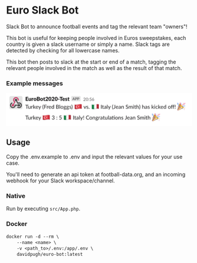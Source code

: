 # Euro Slack Bot

Slack Bot to announce football events and tag the relevant team "owners"!

This bot is useful for keeping people involved in Euros sweepstakes, each country is given a slack username or simply a name. Slack tags are detected by checking for all lowercase names.

This bot then posts to slack at the start or end of a match, tagging the relevant people involved in the match as well as the result of that match.

### Example messages

![example image](example.png "Example")

## Usage

Copy the .env.example to .env and input the relevant values for your use case. 

You'll need to generate an api token at football-data.org, and an incoming webhook for your Slack workspace/channel.

### Native

Run by executing `src/App.php`.

### Docker

```
docker run -d --rm \
    --name <name> \
    -v <path_to>/.env:/app/.env \
    davidpugh/euro-bot:latest
```
